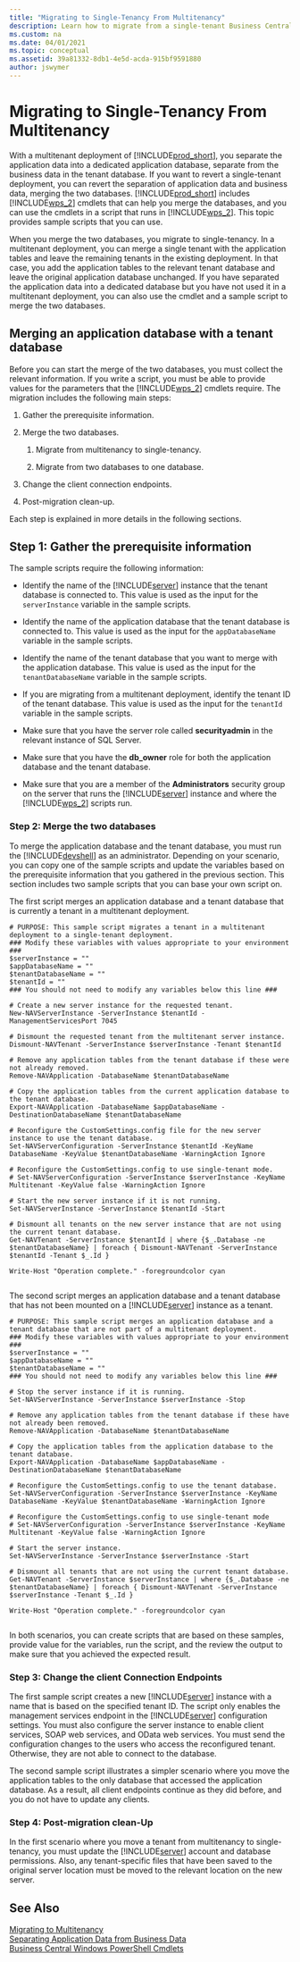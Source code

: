 ```yaml
---
title: "Migrating to Single-Tenancy From Multitenancy"
description: Learn how to migrate from a single-tenant Business Central deployment to a multitenant deployment.
ms.custom: na
ms.date: 04/01/2021
ms.topic: conceptual
ms.assetid: 39a81332-8db1-4e5d-acda-915bf9591880
author: jswymer
---
```

# Migrating to Single-Tenancy From Multitenancy

With a multitenant deployment of [!INCLUDE[prod_short](../developer/includes/prod_short.md)], you separate the application data into a dedicated application database, separate from the business data in the tenant database. If you want to revert a single-tenant deployment, you can revert the separation of application data and business data, merging the two databases. [!INCLUDE[prod_short](../developer/includes/prod_short.md)] includes [!INCLUDE[wps_2](../developer/includes/wps_2_md.md)] cmdlets that can help you merge the databases, and you can use the cmdlets in a script that runs in [!INCLUDE[wps_2](../developer/includes/wps_2_md.md)]. This topic provides sample scripts that you can use.  
  
When you merge the two databases, you migrate to single-tenancy. In a multitenant deployment, you can merge a single tenant with the application tables and leave the remaining tenants in the existing deployment. In that case, you add the application tables to the relevant tenant database and leave the original application database unchanged. If you have separated the application data into a dedicated database but you have not used it in a multitenant deployment, you can also use the cmdlet and a sample script to merge the two databases.  
  
## Merging an application database with a tenant database

 Before you can start the merge of the two databases, you must collect the relevant information. If you write a script, you must be able to provide values for the parameters that the [!INCLUDE[wps_2](../developer/includes/wps_2_md.md)] cmdlets require. The migration includes the following main steps:  
  
1.  Gather the prerequisite information.  
  
2.  Merge the two databases.  
  
    1.  Migrate from multitenancy to single-tenancy.  
  
    2.  Migrate from two databases to one database.  
  
3.  Change the client connection endpoints.  
  
4.  Post-migration clean-up.  
  
 Each step is explained in more details in the following sections.  
  
## Step 1: Gather the prerequisite information  
 The sample scripts require the following information:  
  
-   Identify the name of the [!INCLUDE[server](../developer/includes/server.md)] instance that the tenant database is connected to. This value is used as the input for the `serverInstance` variable in the sample scripts.  
  
-   Identify the name of the application database that the tenant database is connected to. This value is used as the input for the `appDatabaseName` variable in the sample scripts.  
  
-   Identify the name of the tenant database that you want to merge with the application database. This value is used as the input for the `tenantDatabaseName` variable in the sample scripts.  
  
-   If you are migrating from a multitenant deployment, identify the tenant ID of the tenant database. This value is used as the input for the `tenantId` variable in the sample scripts.  
  
-   Make sure that you have the server role called **securityadmin** in the relevant instance of SQL Server.  
  
-   Make sure that you have the **db\_owner** role for both the application database and the tenant database.  
  
-   Make sure that you are a member of the **Administrators** security group on the server that runs the [!INCLUDE[server](../developer/includes/server.md)] instance and where the [!INCLUDE[wps_2](../developer/includes/wps_2_md.md)] scripts run.  
  
### Step 2: Merge the two databases
  
To merge the application database and the tenant database, you must run the [!INCLUDE[devshell](../developer/includes/devshell.md)] as an administrator. Depending on your scenario, you can copy one of the sample scripts and update the variables based on the prerequisite information that you gathered in the previous section. This section includes two sample scripts that you can base your own script on.  
  
The first script merges an application database and a tenant database that is currently a tenant in a multitenant deployment.  
  
```  
# PURPOSE: This sample script migrates a tenant in a multitenant deployment to a single-tenant deployment.  
### Modify these variables with values appropriate to your environment ###  
$serverInstance = ""  
$appDatabaseName = ""  
$tenantDatabaseName = ""  
$tenantId = ""  
### You should not need to modify any variables below this line ###  
  
# Create a new server instance for the requested tenant.  
New-NAVServerInstance -ServerInstance $tenantId -ManagementServicesPort 7045  
  
# Dismount the requested tenant from the multitenant server instance.  
Dismount-NAVTenant -ServerInstance $serverInstance -Tenant $tenantId  
  
# Remove any application tables from the tenant database if these were not already removed.  
Remove-NAVApplication -DatabaseName $tenantDatabaseName  
  
# Copy the application tables from the current application database to the tenant database.  
Export-NAVApplication -DatabaseName $appDatabaseName -DestinationDatabaseName $tenantDatabaseName  
  
# Reconfigure the CustomSettings.config file for the new server instance to use the tenant database.  
Set-NAVServerConfiguration -ServerInstance $tenantId -KeyName DatabaseName -KeyValue $tenantDatabaseName -WarningAction Ignore  
  
# Reconfigure the CustomSettings.config to use single-tenant mode.  
# Set-NAVServerConfiguration -ServerInstance $serverInstance -KeyName Multitenant -KeyValue false -WarningAction Ignore  
  
# Start the new server instance if it is not running.  
Set-NAVServerInstance -ServerInstance $tenantId -Start  
  
# Dismount all tenants on the new server instance that are not using the current tenant database.  
Get-NAVTenant -ServerInstance $tenantId | where {$_.Database -ne $tenantDatabaseName} | foreach { Dismount-NAVTenant -ServerInstance $tenantId -Tenant $_.Id }  
  
Write-Host "Operation complete." -foregroundcolor cyan  
  
```  
  
 The second script merges an application database and a tenant database that has not been mounted on a [!INCLUDE[server](../developer/includes/server.md)] instance as a tenant.  
  
```  
# PURPOSE: This sample script merges an application database and a tenant database that are not part of a multitenant deployment.  
### Modify these variables with values appropriate to your environment ###  
$serverInstance = ""  
$appDatabaseName = ""  
$tenantDatabaseName = ""  
### You should not need to modify any variables below this line ###  
  
# Stop the server instance if it is running.  
Set-NAVServerInstance -ServerInstance $serverInstance -Stop  
  
# Remove any application tables from the tenant database if these have not already been removed.  
Remove-NAVApplication -DatabaseName $tenantDatabaseName  
  
# Copy the application tables from the application database to the tenant database.  
Export-NAVApplication -DatabaseName $appDatabaseName -DestinationDatabaseName $tenantDatabaseName  
  
# Reconfigure the CustomSettings.config to use the tenant database.  
Set-NAVServerConfiguration -ServerInstance $serverInstance -KeyName DatabaseName -KeyValue $tenantDatabaseName -WarningAction Ignore  
  
# Reconfigure the CustomSettings.config to use single-tenant mode  
# Set-NAVServerConfiguration -ServerInstance $serverInstance -KeyName Multitenant -KeyValue false -WarningAction Ignore  
  
# Start the server instance.  
Set-NAVServerInstance -ServerInstance $serverInstance -Start  
  
# Dismount all tenants that are not using the current tenant database.  
Get-NAVTenant -ServerInstance $serverInstance | where {$_.Database -ne $tenantDatabaseName} | foreach { Dismount-NAVTenant -ServerInstance $serverInstance -Tenant $_.Id }  
  
Write-Host "Operation complete." -foregroundcolor cyan  
  
```  
  
 In both scenarios, you can create scripts that are based on these samples, provide value for the variables, run the script, and the review the output to make sure that you achieved the expected result.  
  
### Step 3: Change the client Connection Endpoints  
 The first sample script creates a new [!INCLUDE[server](../developer/includes/server.md)] instance with a name that is based on the specified tenant ID. The script only enables the management services endpoint in the [!INCLUDE[server](../developer/includes/server.md)] configuration settings. You must also configure the server instance to enable client services, SOAP web services, and OData web services. You must send the configuration changes to the users who access the reconfigured tenant. Otherwise, they are not able to connect to the database.  
  
 The second sample script illustrates a simpler scenario where you move the application tables to the only database that accessed the application database. As a result, all client endpoints continue as they did before, and you do not have to update any clients.  
  
### Step 4: Post-migration clean-Up  
 In the first scenario where you move a tenant from multitenancy to single-tenancy, you must update the [!INCLUDE[server](../developer/includes/server.md)] account and database permissions. Also, any tenant-specific files that have been saved to the original server location must be moved to the relevant location on the new server.  
  
## See Also  
 [Migrating to Multitenancy](Migrating-to-Multitenancy.md)   
 [Separating Application Data from Business Data](Separating-Application-Data-from-Business-Data.md)   
[Business Central Windows PowerShell Cmdlets](/powershell/business-central/overview)
